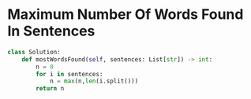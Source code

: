 # Maximum Number Of Words Found In Sentences
```python
class Solution:
    def mostWordsFound(self, sentences: List[str]) -> int:
        n = 0
        for i in sentences:
            n = max(n,len(i.split()))
        return n
```
